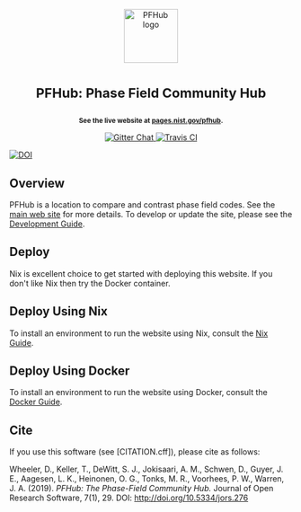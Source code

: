 <p align="center">
<img src="https://raw.githubusercontent.com/usnistgov/pfhub/nist-pages/images/favicon/favicon-96x96.png"
     height="96"
     alt="PFHub logo"
     class="inline">
</p>

<h1> <p align="center"><sup><strong>
PFHub: Phase Field Community Hub
</strong></sup></p>
</h1>

<p align="center"><sup><strong>
See the live website at <a href="https://pages.nist.gov/pfhub">pages.nist.gov/pfhub</a>.
</strong></sup></p>

<p align="center">
<a href="https://gitter.im/usnistgov/chimad-phase-field" target="_blank">
<img src="https://img.shields.io/gitter/room/gitterHQ/gitter.svg"
alt="Gitter Chat">
</a>
<a href="https://travis-ci.org/usnistgov/pfhub" target="_blank">
<img src="https://api.travis-ci.org/usnistgov/pfhub.svg"
alt="Travis CI">
</a>
</p>
<p>
<a href="https://zenodo.org/badge/latestdoi/32594832">
<img src="https://zenodo.org/badge/32594832.svg" alt="DOI"></a>
</p>

## Overview

PFHub is a location to compare and contrast phase field codes. See the
[main web site](https://pages.nist.gov/pfhub) for more details. To
develop or update the site, please see the [Development
Guide](https://pages.nist.gov/pfhub/DEVELOPMENT).

## Deploy

Nix is excellent choice to get started with deploying this website. If
you don't like Nix then try the Docker container.

## Deploy Using Nix

To install an environment to run the website using Nix, consult the
[Nix Guide](./NIX.md).

## Deploy Using Docker

To install an environment to run the website using Docker, consult the
[Docker Guide](./DOCKER.md).

## Cite

If you use this software (see [CITATION.cff]), please cite as follows:

Wheeler, D., Keller, T., DeWitt, S. J., Jokisaari, A. M., Schwen, D.,
Guyer, J. E., Aagesen, L. K., Heinonen, O. G., Tonks, M. R., Voorhees,
P. W., Warren, J. A. (2019). *PFHub: The Phase-Field Community Hub.*
Journal of Open Research Software, 7(1), 29. DOI:
http://doi.org/10.5334/jors.276
